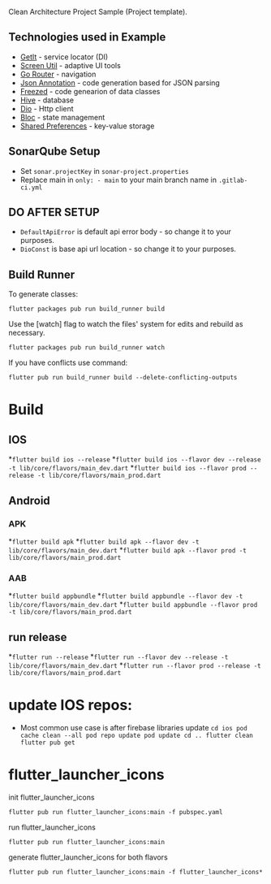 
Clean Architecture Project Sample (Project template).

## Technologies used in Example

* [GetIt](https://pub.dev/packages/get_it) - service locator (DI)
* [Screen Util](https://pub.dev/packages/flutter_screenutil) - adaptive UI tools
* [Go Router](https://pub.dev/packages/go_router) - navigation
* [Json Annotation](https://pub.dev/packages/json_annotation) - code generation based for JSON parsing
* [Freezed](https://pub.dev/packages/freezed_annotation) - code genearion of data classes
* [Hive](https://pub.dev/packages/hive) - database
* [Dio](https://pub.dev/packages/dio) - Http client
* [Bloc](https://pub.dev/packages/flutter_bloc) - state management
* [Shared Preferences](https://pub.dev/packages/shared_preferences) - key-value storage

## SonarQube Setup

* Set `sonar.projectKey` in `sonar-project.properties`
* Replace main in `only: - main` to your main branch name in `.gitlab-ci.yml`

## DO AFTER SETUP

* `DefaultApiError` is default api error body - so change it to your purposes.
* `DioConst` is base api url location - so change it to your purposes.

## Build Runner

To generate classes:

`flutter packages pub run build_runner build`

Use the [watch] flag to watch the files' system for edits and rebuild as necessary.

`flutter packages pub run build_runner watch`

If you have conflicts use command:

`flutter pub run build_runner build --delete-conflicting-outputs`

# Build
## IOS
*`flutter build ios --release`
*`flutter build ios --flavor dev --release -t lib/core/flavors/main_dev.dart`
*`flutter build ios --flavor prod --release -t lib/core/flavors/main_prod.dart`

## Android
### APK
*`flutter build apk`
*`flutter build apk --flavor dev -t lib/core/flavors/main_dev.dart`
*`flutter build apk --flavor prod -t lib/core/flavors/main_prod.dart`

### AAB
*`flutter build appbundle`
*`flutter build appbundle --flavor dev -t lib/core/flavors/main_dev.dart`
*`flutter build appbundle --flavor prod -t lib/core/flavors/main_prod.dart`

## run release
*`flutter run --release`
*`flutter run --flavor dev --release -t lib/core/flavors/main_dev.dart`
*`flutter run --flavor prod --release -t lib/core/flavors/main_prod.dart`

# update IOS repos:
* Most common use case is after firebase libraries update
`cd ios
pod cache clean --all
pod repo update
pod update
cd ..
flutter clean
flutter pub get`

# flutter_launcher_icons
init flutter_launcher_icons

`flutter pub run flutter_launcher_icons:main -f pubspec.yaml`

run flutter_launcher_icons

`flutter pub run flutter_launcher_icons:main`

generate flutter_launcher_icons for both flavors

`flutter pub run flutter_launcher_icons:main -f flutter_launcher_icons*`